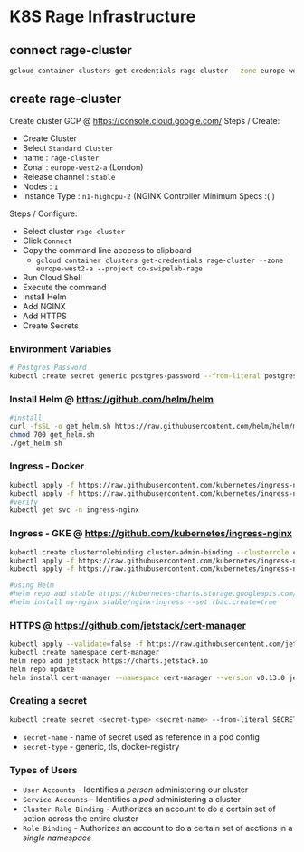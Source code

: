 # K8S Rage Infrastructure

## connect rage-cluster

```sh
gcloud container clusters get-credentials rage-cluster --zone europe-west2-a --project co-swipelab-rage
```

## create rage-cluster

Create cluster GCP  @ https://console.cloud.google.com/
Steps / Create: 
  * Create Cluster
  * Select ``Standard Cluster``
  * name : ``rage-cluster``
  * Zonal : ``europe-west2-a`` (London)
  * Release channel : ``stable``
  * Nodes : ``1``
  * Instance Type : ``n1-highcpu-2`` (NGINX Controller Minimum Specs :( )

Steps / Configure:
  * Select cluster ``rage-cluster``
  * Click ``Connect``
  * Copy the command line acccess to clipboard
    - ``gcloud container clusters get-credentials rage-cluster --zone europe-west2-a --project co-swipelab-rage``
  * Run Cloud Shell
  * Execute the command
  * Install Helm
  * Add NGINX
  * Add HTTPS
  * Create Secrets


### Environment Variables
```sh
# Postgres Password
kubectl create secret generic postgres-password --from-literal postgres-password=...
```

### Install Helm @ https://github.com/helm/helm
```sh
#install
curl -fsSL -o get_helm.sh https://raw.githubusercontent.com/helm/helm/master/scripts/get-helm-3
chmod 700 get_helm.sh
./get_helm.sh
```

### Ingress - Docker
```sh
kubectl apply -f https://raw.githubusercontent.com/kubernetes/ingress-nginx/master/deploy/static/mandatory.yaml
kubectl apply -f https://raw.githubusercontent.com/kubernetes/ingress-nginx/master/deploy/static/provider/cloud-generic.yaml
#verify
kubectl get svc -n ingress-nginx
```


### Ingress - GKE @ https://github.com/kubernetes/ingress-nginx
```sh
kubectl create clusterrolebinding cluster-admin-binding --clusterrole cluster-admin --user $(gcloud config get-value account)
kubectl apply -f https://raw.githubusercontent.com/kubernetes/ingress-nginx/nginx-0.30.0/deploy/static/mandatory.yaml
kubectl apply -f https://raw.githubusercontent.com/kubernetes/ingress-nginx/nginx-0.30.0/deploy/static/provider/cloud-generic.yaml

#using Helm
#helm repo add stable https://kubernetes-charts.storage.googleapis.com/
#helm install my-nginx stable/nginx-ingress --set rbac.create=true
```

### HTTPS  @ https://github.com/jetstack/cert-manager

```sh
kubectl apply --validate=false -f https://raw.githubusercontent.com/jetstack/cert-manager/release-0.13/deploy/manifests/00-crds.yaml
kubectl create namespace cert-manager
helm repo add jetstack https://charts.jetstack.io
helm repo update
helm install cert-manager --namespace cert-manager --version v0.13.0 jetstack/cert-manager
```

### Creating a secret
```sh
kubectl create secret <secret-type> <secret-name> --from-literal SECRET_KEY=SECRET_VALUE
```
* ``secret-name`` - name of secret used as reference in a pod config
* ``secret-type`` - generic, tls, docker-registry

### Types of Users
* ``User Accounts`` - Identifies a *person* administering our cluster
* ``Service Accounts`` - Identifies a *pod* administering a cluster
* ``Cluster Role Binding`` - Authorizes an account to do a certain set of action across the entire cluster
* ``Role Binding`` - Authorizes an account to do a certain set of acctions in a *single namespace*
